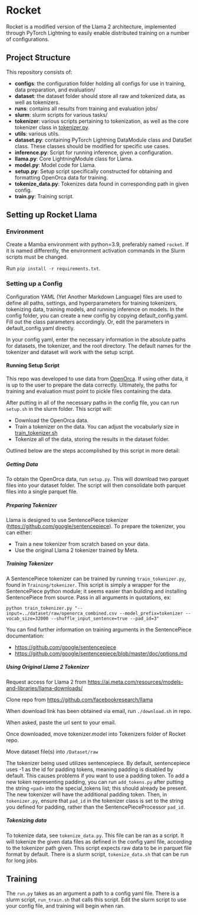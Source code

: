 # Rocket

Rocket is a modified version of the Llama 2 architecture, implemented through PyTorch Lightning to easily enable distributed training on a number of configurations.

## Project Structure

This repository consists of:

- **configs**: the configuration folder holding all configs for use in training, data preparation, and evaluation/
- **dataset**: the dataset folder should store all raw and tokenized data, as well as tokenizers.
- **runs**: contains all results from training and evaluation jobs/
- **slurm**: slurm scripts for various tasks/
- **tokenizer**: various scripts pertaining to tokenization, as well as the core tokenizer class in [tokenizer.py](tokenizer.py).
- **utils**: various utils.
- **dataset.py**: containing PyTorch Lightning DataModule class and DataSet class. These classes should be modified for specific use cases.
- **inference.py**: Script for running inference, given a configuration.
- **llama.py**: Core LightningModule class for Llama.
- **model.py**: Model code for Llama.
- **setup.py**: Setup script specifically constructed for obtaining and formatting OpenOrca data for training.
- **tokenize_data.py**: Tokenizes data found in corresponding path in given config.
- **train.py**: Training script.

## Setting up Rocket Llama

### Environment

Create a Mamba environment with python=3.9, preferably named ```rocket```. If it is named differently, the environment activation commands in the Slurm scripts must be changed.

Run ```pip install -r requirements.txt```.

### Setting up a Config

Configuration YAML (Yet Another Markdown Language) files are used to define all paths, settings, and hyperparameters for training tokenizers, tokenizing data, training models, and running inference on models. In the config folder, you can create a new config by copying default_config.yaml. Fill out the class parameters accordingly. Or, edit the parameters in default_config.yaml directly.

In your config yaml, enter the necessary information in the absolute paths for datasets, the tokenizer, and the root directory. The default names for the tokenizer and dataset will work with the setup script.

#### Running Setup Script

This repo was developed to use data from [OpenOrca](https://huggingface.co/datasets/Open-Orca/OpenOrca). If using other data, it is up to the user to prepare the data correctly. Ultimately, the paths for training and evaluation must point to pickle files containing the data.

After putting in all of the necessary paths in the config file, you can run ```setup.sh``` in the slurm folder. This script will:

- Download the OpenOrca data.
- Train a tokenizer on the data. You can adjust the vocabularly size in [train_tokenizer.sh](train_tokenizer.sh)
- Tokenize all of the data, storing the results in the dataset folder.

Outlined below are the steps accomplished by this script in more detail:

##### Getting Data

To obtain the OpenOrca data, run ```setup.py```. This will download two parquet files into your dataset folder. The script will then consolidate both parquet files into a single parquet file.

##### Preparing Tokenizer

Llama is designed to use SentencePiece tokenizer (https://github.com/google/sentencepiece). To prepare the tokenizer, you can either:

- Train a new tokenizer from scratch based on your data.
- Use the original Llama 2 tokenizer trained by Meta.

##### Training Tokenizer

A SentencePiece tokenizer can be trained by running `train_tokenizer.py`, found in `Training/tokenizer`. This script is simply a wrapper for the SentencePiece python module; it seems easier than building and installing SentencePiece from source. Pass in all arguments in quotations, ex:

```python train_tokenizer.py "--input=../dataset/raw/openorca_combined.csv --model_prefix=tokenizer --vocab_size=32000 --shuffle_input_sentence=true --pad_id=3"```

You can find further information on training arguments in the SentencePiece documentation: 
- https://github.com/google/sentencepiece
- https://github.com/google/sentencepiece/blob/master/doc/options.md

##### Using Original Llama 2 Tokenizer

Request access for Llama 2 from https://ai.meta.com/resources/models-and-libraries/llama-downloads/

Clone repo from https://github.com/facebookresearch/llama

When download link has been obtained via email, run `./download.sh` in repo.

When asked, paste the url sent to your email.

Once downloaded, move tokenizer.model into Tokenizers folder of Rocket repo.

Move dataset file(s) into `/Dataset/raw`

The tokenizer being used utilizes sentencepiece. By default, sentencepiece uses -1 as the id for padding tokens, meaning padding is disabled by default. This causes problems if you want to use a padding token. To add a new token representing padding, you can run `add_tokens.py` after putting the string `<pad>` into the special_tokens list; this should already be present. The new tokenizer will have the additional padding token. Then, in `tokenizer.py`, ensure that `pad_id` in the tokenizer class is set to the string you defined for padding, rather than the SentencePieceProcessor `pad_id`.

##### Tokenizing data
To tokenize data, see `tokenize_data.py`. This file can be ran as a script. It will tokenize the given data files as defined in the config yaml file, according to the tokenizer path given. This script expects raw data to be in parquet file format by default. There is a slurm script, ```tokenize_data.sh``` that can be run for long jobs.

## Training

The `run.py` takes as an argument a path to a config yaml file. There is a slurm script, ```run_train.sh``` that calls this script. Edit the slurm script to use your config file, and training will begin when ran.
